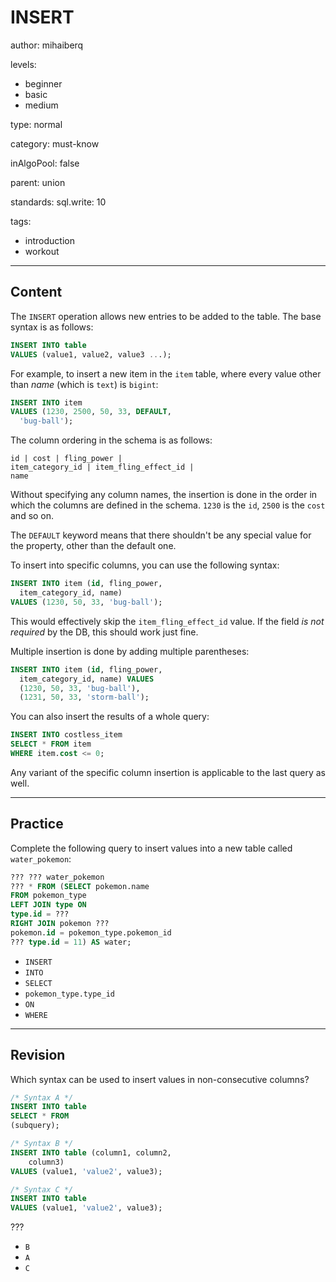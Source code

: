 # INSERT
author: mihaiberq

levels:
  - beginner
  - basic
  - medium

type: normal

category: must-know

inAlgoPool: false

parent: union

standards:
  sql.write: 10

tags:
  - introduction
  - workout

---
## Content

The `INSERT` operation allows new entries to be added to the table. The base syntax is as follows:
```SQL
INSERT INTO table
VALUES (value1, value2, value3 ...);
```
For example, to insert a new item in the `item` table, where every value other than *name* (which is `text`) is `bigint`:
```SQL
INSERT INTO item
VALUES (1230, 2500, 50, 33, DEFAULT,
  'bug-ball');
```
The column ordering in the schema is as follows:
```
id | cost | fling_power |
item_category_id | item_fling_effect_id |
name
```
Without specifying any column names, the insertion is done in the order in which the columns are defined in the schema. `1230` is the `id`, `2500` is the `cost` and so on.

The `DEFAULT` keyword means that there shouldn't be any special value for the property, other than the default one.

To insert into specific columns, you can use the following syntax:
```SQL
INSERT INTO item (id, fling_power,
  item_category_id, name)
VALUES (1230, 50, 33, 'bug-ball');
```
This would effectively skip the `item_fling_effect_id` value. If the field *is not required* by the DB, this should work just fine.

Multiple insertion is done by adding multiple parentheses:
```SQL
INSERT INTO item (id, fling_power,
  item_category_id, name) VALUES
  (1230, 50, 33, 'bug-ball'),
  (1231, 50, 33, 'storm-ball');
```
You can also insert the results of a whole query:
```SQL
INSERT INTO costless_item
SELECT * FROM item
WHERE item.cost <= 0;
```
Any variant of the specific column insertion is applicable to the last query as well.


---
## Practice

Complete the following query to insert values into a new table called `water_pokemon`:
```SQL
??? ??? water_pokemon
??? * FROM (SELECT pokemon.name
FROM pokemon_type
LEFT JOIN type ON
type.id = ???
RIGHT JOIN pokemon ???
pokemon.id = pokemon_type.pokemon_id
??? type.id = 11) AS water;
```
* `INSERT`
* `INTO`
* `SELECT`
* `pokemon_type.type_id`
* `ON`
* `WHERE`


---
## Revision

Which syntax can be used to insert values in non-consecutive columns?
```SQL
/* Syntax A */
INSERT INTO table
SELECT * FROM
(subquery);

/* Syntax B */
INSERT INTO table (column1, column2,
    column3)
VALUES (value1, 'value2', value3);

/* Syntax C */
INSERT INTO table
VALUES (value1, 'value2', value3);

```
???
* `B`
* `A`
* `C`